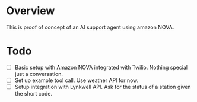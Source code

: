 # Overview

This is proof of concept of an AI support agent using amazon NOVA.

# Todo

- [ ] Basic setup with Amazon NOVA integrated with Twilio. Nothing special just a conversation.
- [ ] Set up example tool call. Use weather API for now.
- [ ] Setup integration with Lynkwell API. Ask for the status of a station given the short code.

